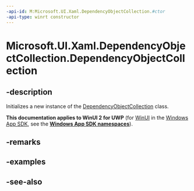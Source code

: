```yaml
---
-api-id: M:Microsoft.UI.Xaml.DependencyObjectCollection.#ctor
-api-type: winrt constructor
---
```


<!-- Method syntax
public DependencyObjectCollection()
-->

# Microsoft.UI.Xaml.DependencyObjectCollection.DependencyObjectCollection

## -description
Initializes a new instance of the [DependencyObjectCollection](dependencyobjectcollection.md) class.

**This documentation applies to WinUI 2 for UWP** (for [WinUI](/windows/apps/winui/winui3/) in the [Windows App SDK](/windows/apps/windows-app-sdk/), see the **[Windows App SDK namespaces](/windows/windows-app-sdk/api/winrt/)**).

## -remarks

## -examples

## -see-also
